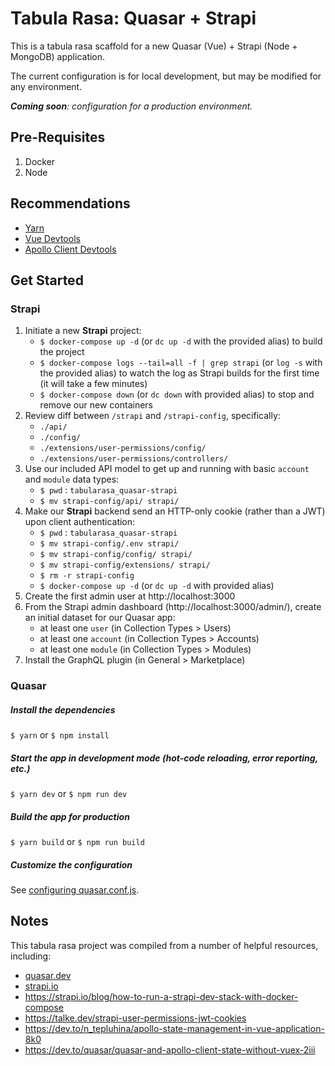 # Tabula Rasa: Quasar + Strapi

This is a tabula rasa scaffold for a new Quasar (Vue) + Strapi (Node + MongoDB) application.

The current configuration is for local development, but may be modified for any environment.

***Coming soon**: configuration for a production environment.*

## Pre-Requisites
1. Docker
2. Node

## Recommendations
- [Yarn](https://classic.yarnpkg.com/en/docs/cli/global/)
- [Vue Devtools](https://github.com/vuejs/vue-devtools)
- [Apollo Client Devtools](https://www.apollographql.com/docs/react/development-testing/developer-tooling/)

## Get Started

### Strapi
1. Initiate a new **Strapi** project:
    - `$ docker-compose up -d` (or `dc up -d` with the provided alias) to build the project
    - `$ docker-compose logs --tail=all -f | grep strapi` (or `log -s` with the provided alias) to watch the log as Strapi builds for the first time (it will take a few minutes)
    - `$ docker-compose down` (or `dc down` with provided alias) to stop and remove our new containers
2. Review diff between `/strapi` and `/strapi-config`, specifically:
    - `./api/`
    - `./config/`
    - `./extensions/user-permissions/config/`
    - `./extensions/user-permissions/controllers/`
3. Use our included API model to get up and running with basic `account` and `module` data types:
    - `$ pwd` : `tabularasa_quasar-strapi`
    - `$ mv strapi-config/api/ strapi/`
4. Make our **Strapi** backend send an HTTP-only cookie (rather than a JWT) upon client authentication:
    - `$ pwd` : `tabularasa_quasar-strapi`
    - `$ mv strapi-config/.env strapi/`
    - `$ mv strapi-config/config/ strapi/`
    - `$ mv strapi-config/extensions/ strapi/`
    - `$ rm -r strapi-config`
    - `$ docker-compose up -d` (or `dc up -d` with provided alias)
5. Create the first admin user at http://localhost:3000
6. From the Strapi admin dashboard (http://localhost:3000/admin/), create an initial dataset for our Quasar app:
    - at least one `user` (in Collection Types > Users)
    - at least one `account` (in Collection Types > Accounts)
    - at least one `module` (in Collection Types > Modules)
7. Install the GraphQL plugin (in General > Marketplace)

### Quasar
##### Install the dependencies
`$ yarn` or `$ npm install`

##### Start the app in development mode (hot-code reloading, error reporting, etc.)
`$ yarn dev` or `$ npm run dev`

##### Build the app for production
`$ yarn build` or `$ npm run build`

##### Customize the configuration
See [configuring quasar.conf.js](https://quasar.dev/quasar-cli/quasar-conf-js).

## Notes
This tabula rasa project was compiled from a number of helpful resources, including:
- [quasar.dev](https://www.quasar.dev)
- [strapi.io](https://www.strapi.io)
- https://strapi.io/blog/how-to-run-a-strapi-dev-stack-with-docker-compose
- https://talke.dev/strapi-user-permissions-jwt-cookies
- https://dev.to/n_tepluhina/apollo-state-management-in-vue-application-8k0
- https://dev.to/quasar/quasar-and-apollo-client-state-without-vuex-2iii
